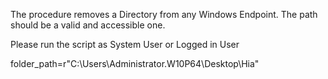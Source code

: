 The procedure removes a Directory from any Windows Endpoint. The path should be a valid and accessible one.

Please run the script as System User or Logged in User

folder_path=r"C:\Users\Administrator.W10P64\Desktop\Hia"